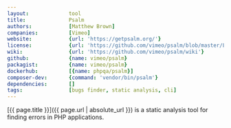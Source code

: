 ```yaml
---
layout:             tool
title:              Psalm
authors:            [Matthew Brown]
companies:          [Vimeo]
website:            {url: 'https://getpsalm.org/'}
license:            {url: 'https://github.com/vimeo/psalm/blob/master/LICENSE', label: 'MIT License'}
wiki:               {url: 'https://github.com/vimeo/psalm/wiki'}
github:             {name: vimeo/psalm}
packagist:          {name: vimeo/psalm}          
dockerhub:          [{name: phpqa/psalm}]     
composer-dev:       {command: 'vendor/bin/psalm'}
dependencies:       []
tags:               [bugs finder, static analysis, cli] 
---
```


[{{ page.title }}]({{ page.url | absolute_url }}) is a static analysis tool for finding errors in PHP applications.

<!--more--> 
